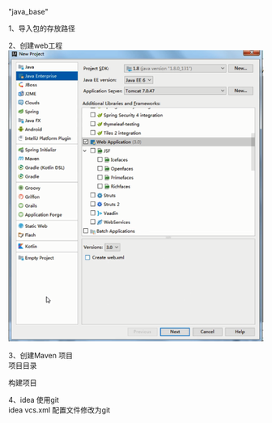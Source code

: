 "java_base" 

1、导入包的存放路径


2、创建web工程<br>
![](https://github.com/cwlbyggm/poto/blob/master/hadoop/create_web.png)<br>

3、创建Maven 项目<br>
项目目录<br>

构建项目<br>


4、idea 使用git<br>
idea vcs.xml 配置文件修改为git</p><br>

<p><project version="4"></p><br>
 <p> <component name="VcsDirectoryMappings"></p><br>
  <p>  <mapping directory="$PROJECT_DIR$" vcs="Git" /></p><br>
 <p> </component></p><br>
<p></project></p><br>



